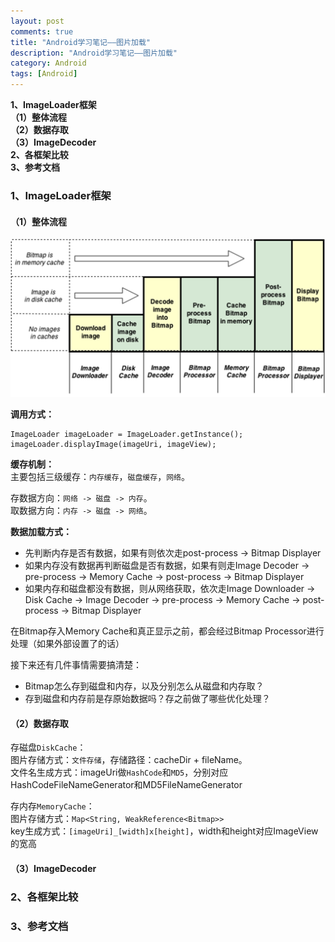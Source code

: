 ```yaml
---
layout: post
comments: true
title: "Android学习笔记——图片加载"
description: "Android学习笔记——图片加载"
category: Android
tags: [Android]
---
```


**1、ImageLoader框架**    
**（1）整体流程**    
**（2）数据存取**    
**（3）ImageDecoder**    
**2、各框架比较**    
**3、参考文档**    

<!--more-->

### 1、ImageLoader框架    

#### （1）整体流程    

![](/image/2018-05-17-learning-notes-image-loader/UIL_Flow.png)

**调用方式：**

    ImageLoader imageLoader = ImageLoader.getInstance();
    imageLoader.displayImage(imageUri, imageView);        
    
**缓存机制：**    
主要包括三级缓存：`内存缓存`，`磁盘缓存`，`网络`。    

存数据方向：`网络 -> 磁盘 -> 内存`。    
取数据方向：`内存 -> 磁盘 -> 网络`。    

**数据加载方式：**    

- 先判断内存是否有数据，如果有则依次走post-process -> Bitmap Displayer    
- 如果内存没有数据再判断磁盘是否有数据，如果有则走Image Decoder -> pre-process -> Memory Cache -> post-process -> Bitmap Displayer     
- 如果内存和磁盘都没有数据，则从网络获取，依次走Image Downloader -> Disk Cache -> Image Decoder -> pre-process -> Memory Cache -> post-process -> Bitmap Displayer    

在Bitmap存入Memory Cache和真正显示之前，都会经过Bitmap Processor进行处理（如果外部设置了的话）    

接下来还有几件事情需要搞清楚：    

- Bitmap怎么存到磁盘和内存，以及分别怎么从磁盘和内存取？        
- 存到磁盘和内存前是存原始数据吗？存之前做了哪些优化处理？    

#### （2）数据存取    

存磁盘`DiskCache`：    
图片存储方式：`文件存储`，存储路径：cacheDir + fileName。    
文件名生成方式：imageUri做`HashCode`和`MD5`，分别对应HashCodeFileNameGenerator和MD5FileNameGenerator    

存内存`MemoryCache`：    
图片存储方式：`Map<String, WeakReference<Bitmap>>`    
key生成方式：`[imageUri]_[width]x[height]`，width和height对应ImageView的宽高    


#### （3）ImageDecoder    

### 2、各框架比较    

### 3、参考文档    
